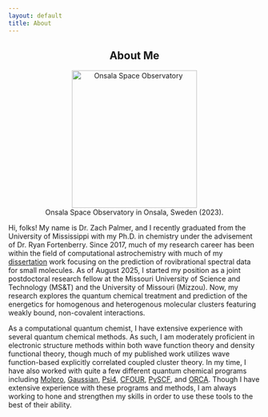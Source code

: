 ```yaml
---
layout: default
title: About
---
```

 <h2 style="text-align:center;">About Me</h2> 

<div style="text-align:center;">
    <figure>
    <img src="/images/website_image.png" 
         alt="Onsala Space Observatory" 
         width="250" height="275">
    <figcaption>Onsala Space Observatory in Onsala, Sweden (2023).</figcaption>
    </figure>
</div>

Hi, folks! My name is Dr. Zach Palmer, and I recently graduated from the University of Mississippi with my Ph.D. in chemistry under the advisement of Dr. Ryan Fortenberry. Since 2017, much of my research career has been within the field of computational astrochemistry with much of my <a href="/pdfs/diss.pdf">dissertation</a> work focusing on the prediction of rovibrational spectral data for small molecules. As of August 2025, I started my position as a joint postdoctoral research fellow at the Missouri University of Science and Technology (MS&T) and the University of Missouri (Mizzou). Now, my research explores the quantum chemical treatment and prediction of the energetics for homogenous and heterogenous molecular clusters featuring weakly bound, non-covalent interactions.

As a computational quantum chemist, I have extensive experience with several quantum chemical methods. As such, I am moderately proficient in electronic structure methods within both wave function theory and density functional theory, though much of my published work utilizes wave function-based explicitly correlated coupled cluster theory. In my time, I have also worked with quite a few different quantum chemical programs including <a href="[molpro]">Molpro</a>, <a href="[guassian]">Gaussian</a>, <a href="[psi4]">Psi4</a>, <a href="[c4]">CFOUR</a>, <a href="[pyscf]">PySCF</a>, and <a href="[orca]">ORCA</a>. Though I have extensive experience with these programs and methods, I am always working to hone and strengthen my skills in order to use these tools to the best of their ability.  

[orca]: https://www.faccts.de/orca
[molpro]: https://www.molpro.net/
[guassian]: https://gaussian.com/gaussian16/
[psi4]: https://psicode.org/
[c4]: https://cfour.uni-mainz.de/cfour/
[pyscf]: https://pyscf.org/index.html
